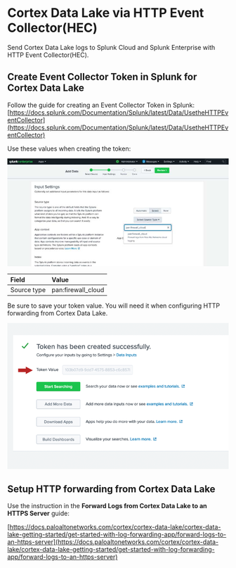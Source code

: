 # Cortex Data Lake via HTTP Event Collector(HEC)

Send Cortex Data Lake logs to Splunk Cloud and Splunk Enterprise with HTTP Event Collector(HEC). 


## Create Event Collector Token in Splunk for Cortex Data Lake

Follow the guide for creating an Event Collector Token in Splunk:
[https://docs.splunk.com/Documentation/Splunk/latest/Data/UsetheHTTPEventCollector](https://docs.splunk.com/Documentation/Splunk/latest/Data/UsetheHTTPEventCollector)

Use these values when creating the token:

![](/assets/hec-input-settings.jpg)

| Field | Value |
| :--- | :--- |
| Source type | pan:firewall_cloud |


Be sure to save your token value. You will need it when configuring HTTP forwarding from Cortex Data Lake.

![](/assets/hec-token-value.png)


## Setup HTTP forwarding from Cortex Data Lake

Use the instruction in the **Forward Logs from Cortex Data Lake to an HTTPS Server** guide:

[https://docs.paloaltonetworks.com/cortex/cortex-data-lake/cortex-data-lake-getting-started/get-started-with-log-forwarding-app/forward-logs-to-an-https-server](https://docs.paloaltonetworks.com/cortex/cortex-data-lake/cortex-data-lake-getting-started/get-started-with-log-forwarding-app/forward-logs-to-an-https-server)